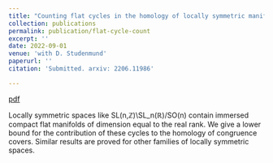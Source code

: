 ```yaml
---
title: "Counting flat cycles in the homology of locally symmetric manifolds"
collection: publications
permalink: publication/flat-cycle-count
excerpt: ''
date: 2022-09-01
venue: 'with D. Studenmund'
paperurl: ''
citation: 'Submitted. arxiv: 2206.11986'

---
```


[pdf](http://bena-tshishiku.github.io/files/papers/flat-cycle-count.pdf)

Locally symmetric spaces like SL(n,ℤ)\SL_n(ℝ)/SO(n) contain immersed 
compact flat manifolds of dimension equal to the real rank. We give a 
lower bound for the contribution of these cycles to the homology of congruence 
covers. Similar results are proved for other families of locally symmetric spaces. 
